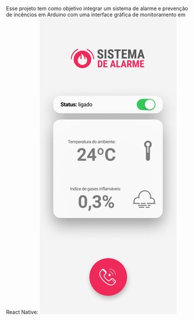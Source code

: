 Esse projeto tem como objetivo integrar um sistema de alarme e prevenção de incêncios em Arduino com uma interface gráfica de monitoramento em React Native:
![Screenshot](screenshot.png)